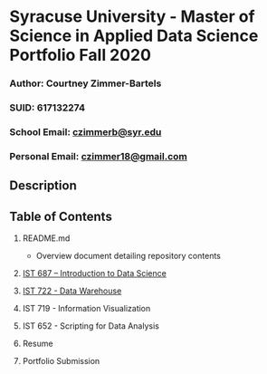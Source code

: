 # Syracuse University - Master of Science in Applied Data Science Portfolio Fall 2020

### Author: Courtney Zimmer-Bartels
### SUID: 617132274
### School Email: czimmerb@syr.edu
### Personal Email: czimmer18@gmail.com

## Description

## Table of Contents
1. README.md
    - Overview document detailing repository contents
2. [IST 687 – Introduction to Data Science](https://github.com/czimmerb/Masters_Portfolio/tree/main/IST687_IntroDataScience)

3. [IST 722 - Data Warehouse](https://github.com/czimmerb/Masters_Portfolio/tree/main/IST722_DataWarehouse)

4. IST 719 - Information Visualization

5. IST 652 - Scripting for Data Analysis

6. Resume

7. Portfolio Submission
